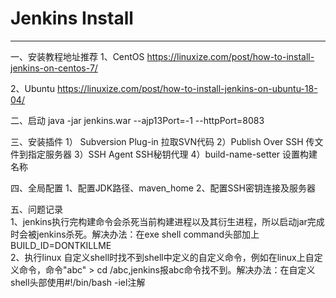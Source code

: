 
# Jenkins Install

<hr>

一、安装教程地址推荐
1、CentOS
https://linuxize.com/post/how-to-install-jenkins-on-centos-7/

2、Ubuntu
https://linuxize.com/post/how-to-install-jenkins-on-ubuntu-18-04/


二、启动
java -jar jenkins.war --ajp13Port=-1 --httpPort=8083

三、安装插件
1）	Subversion Plug-in
拉取SVN代码
2）Publish Over SSH
传文件到指定服务器
3）SSH Agent
SSH秘钥代理
4）build-name-setter
设置构建名称

四、全局配置
1、配置JDK路径、maven_home
2、配置SSH密钥连接及服务器

五、问题记录<br>
1、jenkins执行完构建命令会杀死当前构建进程以及其衍生进程，所以启动jar完成时会被jenkins杀死。解决办法：在exe shell command头部加上BUILD_ID=DONTKILLME<br>
2、执行linux 自定义shell时找不到shell中定义的自定义命令，例如在linux上自定义命令，命令"abc" > cd /abc,jenkins报abc命令找不到。解决办法：在自定义shell头部使用#!/bin/bash -iel注解<br>

